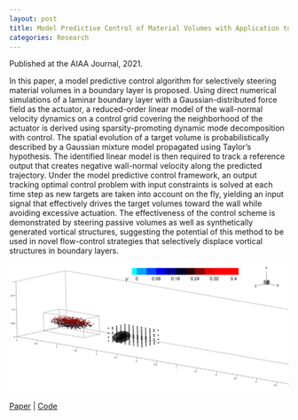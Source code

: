 ```yaml
---
layout: post
title: Model Predictive Control of Material Volumes with Application to Vortical Structures
categories: Research
---
```



Published at the AIAA Journal, 2021.

In this paper, a model predictive control algorithm for selectively steering material volumes in a boundary layer is proposed. Using direct numerical simulations of a laminar boundary layer with a Gaussian-distributed force field as the actuator, a reduced-order linear model of the wall-normal velocity dynamics on a control grid covering the neighborhood of the actuator is derived using sparsity-promoting dynamic mode decomposition with control. The spatial evolution of a target volume is probabilistically described by a Gaussian mixture model propagated using Taylor’s hypothesis. The identified linear model is then required to track a reference output that creates negative wall-normal velocity along the predicted trajectory. Under the model predictive control framework, an output tracking optimal control problem with input constraints is solved at each time step as new targets are taken into account on the fly, yielding an input signal that effectively drives the target volumes toward the wall while avoiding excessive actuation. The effectiveness of the control scheme is demonstrated by steering passive volumes as well as synthetically generated vortical structures, suggesting the potential of this method to be used in novel flow-control strategies that selectively displace vortical structures in boundary layers.

![](/docs/mpc_of_lsms_animation.gif)

[Paper](https://arc.aiaa.org/doi/abs/10.2514/1.J060413) | [Code](https://github.com/alextsolovikos/mpc_of_fluid_volumes)
